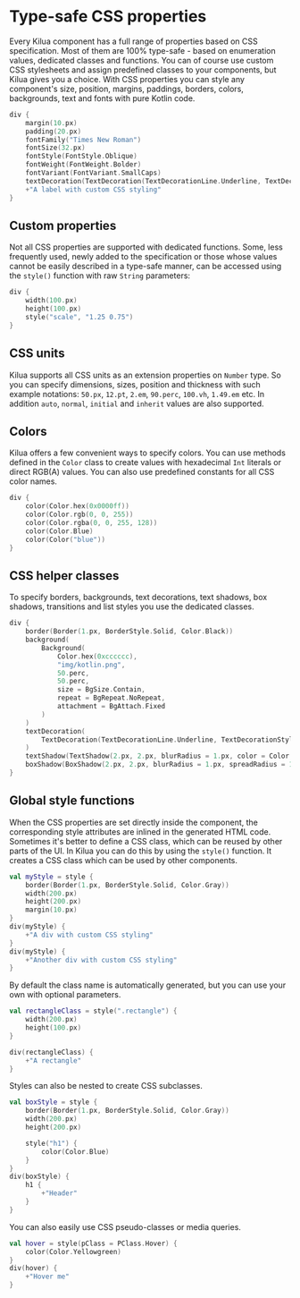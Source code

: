 # Type-safe CSS properties

Every Kilua component has a full range of properties based on CSS specification. Most of them are 100% type-safe - based on enumeration values, dedicated classes and functions. You can of course use custom CSS stylesheets and assign predefined classes to your components, but Kilua gives you a choice. With CSS properties you can style any component's size, position, margins, paddings, borders, colors, backgrounds, text and fonts with pure Kotlin code.

```kotlin
div {
    margin(10.px)
    padding(20.px)
    fontFamily("Times New Roman")
    fontSize(32.px)
    fontStyle(FontStyle.Oblique)
    fontWeight(FontWeight.Bolder)
    fontVariant(FontVariant.SmallCaps)
    textDecoration(TextDecoration(TextDecorationLine.Underline, TextDecorationStyle.Dotted, Color.Red))
    +"A label with custom CSS styling"
}
```

## Custom properties

Not all CSS properties are supported with dedicated functions. Some, less frequently used, newly added to the specification or those whose values ​​cannot be easily described in a type-safe manner, can be accessed using the `style()` function with raw `String` parameters:

```kotlin
div {
    width(100.px)
    height(100.px)
    style("scale", "1.25 0.75")
}
```

## CSS units

Kilua supports all CSS units as an extension properties on `Number` type. So you can specify dimensions, sizes, position and thickness with such example notations: `50.px`, `12.pt`, `2.em`, `90.perc`, `100.vh`, `1.49.em` etc. In addition `auto`, `normal`, `initial` and `inherit` values are also supported.

## Colors

Kilua offers a few convenient ways to specify colors. You can use methods defined in the `Color` class to create values with  hexadecimal `Int` literals or direct RGB(A) values. You can also use predefined constants for all CSS color names.

```kotlin
div {
    color(Color.hex(0x0000ff))
    color(Color.rgb(0, 0, 255))
    color(Color.rgba(0, 0, 255, 128))
    color(Color.Blue)
    color(Color("blue"))
}
```

## CSS helper classes

To specify borders, backgrounds, text decorations, text shadows, box shadows, transitions and list styles you use the dedicated classes.

```kotlin
div {
    border(Border(1.px, BorderStyle.Solid, Color.Black))
    background(
        Background(
            Color.hex(0xcccccc),
            "img/kotlin.png",
            50.perc,
            50.perc,
            size = BgSize.Contain,
            repeat = BgRepeat.NoRepeat,
            attachment = BgAttach.Fixed
        )
    )
    textDecoration(
        TextDecoration(TextDecorationLine.Underline, TextDecorationStyle.Dotted, Color.Red)
    )
    textShadow(TextShadow(2.px, 2.px, blurRadius = 1.px, color = Color.Black))
    boxShadow(BoxShadow(2.px, 2.px, blurRadius = 1.px, spreadRadius = 1.px, color = Color.Black))
}
```

## Global style functions

When the CSS properties are set directly inside the component, the corresponding style attributes are inlined in the generated HTML code. Sometimes it's better to define a CSS class, which can be reused by other parts of the UI. In Kilua you can do this by using the `style()` function. It creates a CSS class which can be used by other components.

```kotlin
val myStyle = style {
    border(Border(1.px, BorderStyle.Solid, Color.Gray))
    width(200.px)
    height(200.px)
    margin(10.px)
}
div(myStyle) {
    +"A div with custom CSS styling"
}
div(myStyle) {
    +"Another div with custom CSS styling"
}
```

By default the class name is automatically generated, but you can use your own with optional parameters.

```kotlin
val rectangleClass = style(".rectangle") {
    width(200.px)
    height(100.px)
}

div(rectangleClass) {
    +"A rectangle"
}
```

Styles can also be nested to create CSS subclasses.

```kotlin
val boxStyle = style {
    border(Border(1.px, BorderStyle.Solid, Color.Gray))
    width(200.px)
    height(200.px)

    style("h1") {
        color(Color.Blue)
    }
}
div(boxStyle) {
    h1 {
        +"Header"
    }
}
```

You can also easily use CSS pseudo-classes or media queries.

```kotlin
val hover = style(pClass = PClass.Hover) {
    color(Color.Yellowgreen)
}
div(hover) {
    +"Hover me"
}
```
